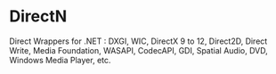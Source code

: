 # DirectN
Direct Wrappers for .NET : DXGI, WIC, DirectX 9 to 12, Direct2D, Direct Write, Media Foundation, WASAPI, CodecAPI, GDI, Spatial Audio, DVD, Windows Media Player, etc.

